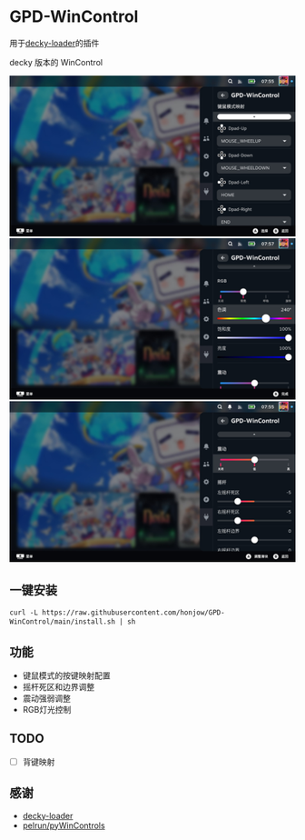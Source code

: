 # GPD-WinControl

用于[decky-loader](https://github.com/SteamDeckHomebrew/decky-loader)的插件

decky 版本的 WinControl

![image](./screenshot/screenshot_1.jpg)
![image](./screenshot/screenshot_2.jpg)
![image](./screenshot/screenshot_3.jpg)

## 一键安装
```
curl -L https://raw.githubusercontent.com/honjow/GPD-WinControl/main/install.sh | sh
```

## 功能
- 键鼠模式的按键映射配置
- 摇杆死区和边界调整
- 震动强弱调整
- RGB灯光控制

## TODO
- [ ] 背键映射

## 感谢
- [decky-loader](https://github.com/SteamDeckHomebrew/decky-loader)
- [pelrun/pyWinControls](https://github.com/pelrun/pyWinControls)